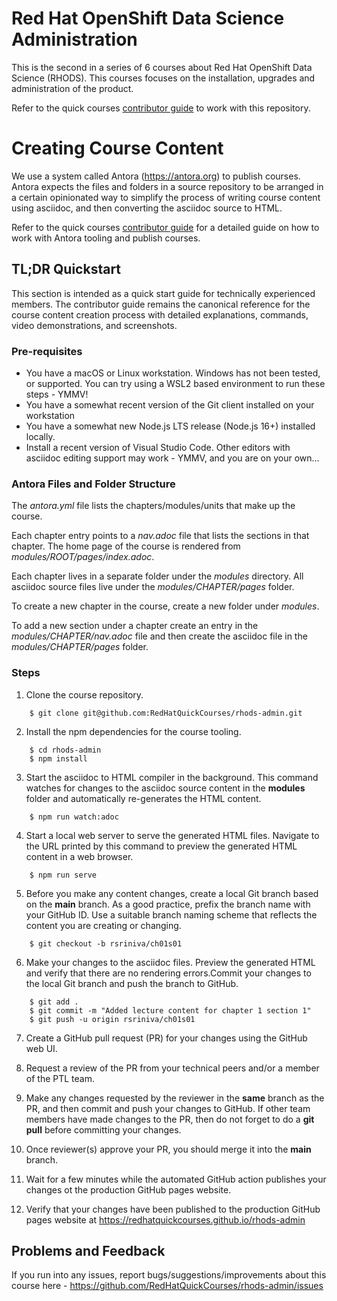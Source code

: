 # Red Hat OpenShift Data Science Administration

This is the second in a series of 6 courses about Red Hat OpenShift Data Science (RHODS).
This courses focuses on the installation, upgrades and administration of the product.

Refer to the quick courses [contributor guide](https://redhatquickcourses.github.io/welcome/1/guide/overview.html) to work with this repository.

# Creating Course Content

We use a system called Antora (https://antora.org) to publish courses. Antora expects the files and folders in a source repository to be arranged in a certain opinionated way to simplify the process of writing course content using asciidoc, and then converting the asciidoc source to HTML.

Refer to the quick courses [contributor guide](https://redhatquickcourses.github.io/welcome/1/guide/overview.html) for a detailed guide on how to work with Antora tooling and publish courses.

## TL;DR Quickstart

This section is intended as a quick start guide for technically experienced members. The contributor guide remains the canonical reference for the course content creation process with detailed explanations, commands, video demonstrations, and screenshots.

### Pre-requisites

* You have a macOS or Linux workstation. Windows has not been tested, or supported. You can try using a WSL2 based environment to run these steps - YMMV!
* You have a somewhat recent version of the Git client installed on your workstation
* You have a somewhat new Node.js LTS release (Node.js 16+) installed locally. 
* Install a recent version of Visual Studio Code. Other editors with asciidoc editing support may work - YMMV, and you are on your own...

### Antora Files and Folder Structure

The *antora.yml* file lists the chapters/modules/units that make up the course.

Each chapter entry points to a *nav.adoc* file that lists the sections in that chapter. The home page of the course is rendered from *modules/ROOT/pages/index.adoc*.

Each chapter lives in a separate folder under the *modules* directory. All asciidoc source files live under the *modules/CHAPTER/pages* folder. 

To create a new chapter in the course, create a new folder under *modules*. 

To add a new section under a chapter create an entry in the *modules/CHAPTER/nav.adoc* file and then create the asciidoc file in the *modules/CHAPTER/pages* folder.

### Steps

1. Clone the course repository.
```
    $ git clone git@github.com:RedHatQuickCourses/rhods-admin.git
```

2. Install the npm dependencies for the course tooling.
```
    $ cd rhods-admin
    $ npm install
```

3. Start the asciidoc to HTML compiler in the background. This command watches for changes to the asciidoc source content in the **modules** folder and automatically re-generates the HTML content.
```
    $ npm run watch:adoc
```
4. Start a local web server to serve the generated HTML files. Navigate to the URL printed by this command to preview the generated HTML content in a web browser.
```
    $ npm run serve
```

5. Before you make any content changes, create a local Git branch based on the **main** branch. As a good practice, prefix the branch name with your GitHub ID. Use a suitable branch naming scheme that reflects the content you are creating or changing.
```
    $ git checkout -b rsriniva/ch01s01
```

6. Make your changes to the asciidoc files. Preview the generated HTML and verify that there are no rendering errors.Commit your changes to the local Git branch and push the branch to GitHub.
```
    $ git add .
    $ git commit -m "Added lecture content for chapter 1 section 1"
    $ git push -u origin rsriniva/ch01s01
```

7. Create a GitHub pull request (PR) for your changes using the GitHub web UI.

8. Request a review of the PR from your technical peers and/or a member of the PTL team.

9. Make any changes requested by the reviewer in the **same** branch as the PR, and then commit and push your changes to GitHub. If other team members have made changes to the PR, then do not forget to do a **git pull** before committing your changes.

10. Once reviewer(s) approve your PR, you should merge it into the **main** branch.

11. Wait for a few minutes while the automated GitHub action publishes your changes ot the production GitHub pages website.

12. Verify that your changes have been published to the production GitHub pages website at https://redhatquickcourses.github.io/rhods-admin

## Problems and Feedback
If you run into any issues, report bugs/suggestions/improvements about this course here - https://github.com/RedHatQuickCourses/rhods-admin/issues
